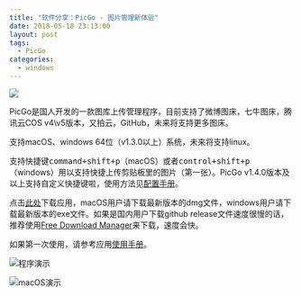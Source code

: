 ```yaml
---
title: "软件分享：PicGo - 图片管理新体验"
date: 2018-05-18 23:13:00
layout: post
tags: 
  - PicGo
categories:
  - windows
---
```

[![](https://user-images.githubusercontent.com/12621342/33876119-85a5148e-df5f-11e7-8843-46224e595d52.png)](https://github.com/Molunerfinn/PicGo)

PicGo是国人开发的一款图库上传管理程序，目前支持了微博图床，七牛图床，腾讯云COS v4\v5版本，又拍云，GitHub，未来将支持更多图床。

<!--more-->

支持macOS、windows 64位（v1.3.0以上）系统，未来将支持linux。

支持快捷键<kbd>command+shift+p</kbd>（macOS）或者<kbd>control+shift+p</kbd>（windows）用以支持快捷上传剪贴板里的图片（第一张）。PicGo v1.4.0版本及以上支持自定义快捷键啦，使用方法见[配置手册](https://github.com/Molunerfinn/PicGo/wiki/%E8%AF%A6%E7%BB%86%E7%AA%97%E5%8F%A3%E7%9A%84%E4%BD%BF%E7%94%A8#%E8%87%AA%E5%AE%9A%E4%B9%89%E5%BF%AB%E6%8D%B7%E9%94%AE)。

点击[此处](https://github.com/Molunerfinn/PicGo/releases)下载应用，macOS用户请下载最新版本的dmg文件，windows用户请下载最新版本的exe文件。如果是国内用户下载github release文件速度很慢的话，推荐使用[Free Download Manager](http://www.freedownloadmanager.org/download.htm)来下载，速度会快。

如果第一次使用，请参考应用[使用手册](https://github.com/Molunerfinn/PicGo/wiki)。

![程序演示](https://user-images.githubusercontent.com/12621342/34242857-d177930a-e658-11e7-9688-7405851dd5e5.gif)

![macOS演示](https://user-images.githubusercontent.com/12621342/34242310-b5056510-e655-11e7-8568-60ffd4f71910.gif)